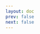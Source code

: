 ```yaml
---
layout: doc
prev: false
next: false
---
```


<CustomItemBox :item="{
  name: '制作图纸：毁灭者',
  icon: '/wiki/item/blueprint.png',
  type: '书籍',
  description: '',
  params: {
    stack: 1,
    durability: -1 
  },
  obtain: {
    found: [],
    npc: [],
    shop: [],
    gardening: []
  }
}" />
